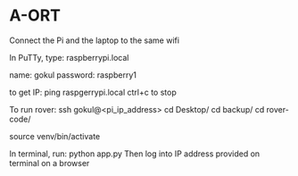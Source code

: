 # A-ORT

Connect the Pi and the laptop to the same wifi

In PuTTy, type: raspberrypi.local

name: gokul
password: raspberry1

to get IP:
ping raspgerrypi.local
ctrl+c to stop

To run rover:
ssh gokul@<pi_ip_address>
cd Desktop/
cd backup/
cd rover-code/

source venv/bin/activate

In terminal, run:  python app.py
Then log into IP address provided on terminal on a browser
